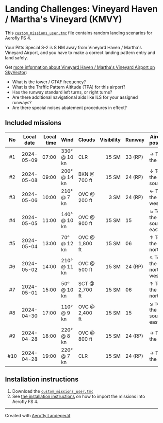 # Landing Challenges: Vineyard Haven / Martha's Vineyard (KMVY)

This [`custom_missions_user.tmc`](./custom_missions_user.tmc) file contains random landing scenarios for Aerofly FS 4.

Your Pitts Special S-2 is 8 NM away from Vineyard Haven / Martha's Vineyard Airport, and you have to make a correct landing pattern entry and land safely.

Get [more information about Vineyard Haven / Martha's Vineyard Airport on SkyVector](https://skyvector.com/airport/KMVY):

- What is the tower / CTAF frequency?
- What is the Traffic Pattern Altitude (TPA) for this airport?
- Has the runway standard left turns, or right turns?
- Are there additional navigational aids like ILS for your assigned runways?
- Are there special noises abatement procedures in effect?

## Included missions

| No  | Local date | Local time | Wind         | Clouds         | Visibility | Runway  | Aircraft position    |
| :-: | ---------- | ---------: | ------------ | -------------- | ---------: | ------- | -------------------- |
| #1  | 2024-05-09 |      07:00 | 330° @ 10 kn | CLR            |      15 SM | 33 (RP) | → To the east        |
| #2  | 2024-05-08 |      09:00 | 200° @ 14 kn | BKN @ 700 ft   |      15 SM | 24 (RP) | ↓ To the south       |
| #3  | 2024-05-06 |      10:00 | 210° @ 7 kn  | OVC @ 200 ft   |       3 SM | 24 (RP) | ← To the west        |
| #4  | 2024-05-05 |      11:00 | 140° @ 10 kn | OVC @ 900 ft   |      15 SM | 15      | ↘ To the south-east |
| #5  | 2024-05-04 |      13:00 | 70° @ 12 kn  | OVC @ 1,800 ft |      15 SM | 06      | ↑ To the north       |
| #6  | 2024-05-02 |      14:00 | 210° @ 11 kn | OVC @ 500 ft   |      15 SM | 24 (RP) | ↖ To the north-west |
| #7  | 2024-05-01 |      15:00 | 50° @ 10 kn  | SCT @ 2,700 ft |      15 SM | 06      | ↑ To the north       |
| #8  | 2024-04-30 |      17:00 | 110° @ 9 kn  | OVC @ 2,400 ft |      15 SM | 15      | ↘ To the south-east |
| #9  | 2024-04-28 |      18:00 | 220° @ 8 kn  | OVC @ 800 ft   |      15 SM | 24 (RP) | → To the east        |
| #10 | 2024-04-28 |      19:00 | 220° @ 7 kn  | CLR            |      15 SM | 24 (RP) | → To the east        |

## Installation instructions

1. Download the [`custom_missions_user.tmc`](./custom_missions_user.tmc)
2. See [the installation instructions](https://fboes.github.io/aerofly-missions/docs/generic-installation.html) on how to import the missions into Aerofly FS 4.

---

Created with [Aerofly Landegerät](https://github.com/fboes/aerofly-patterns)
